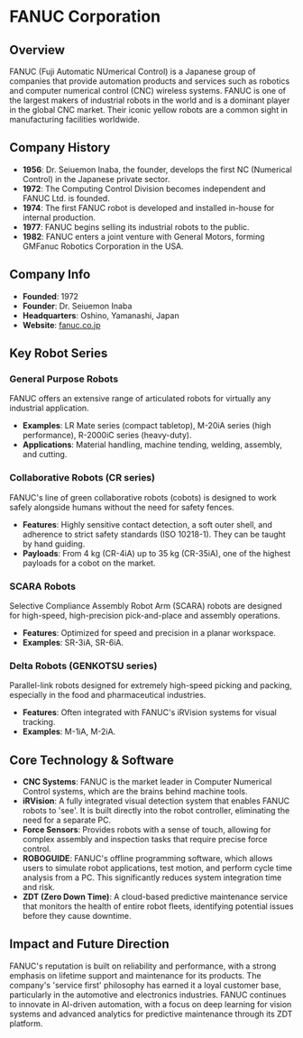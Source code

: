 # FANUC Corporation

## Overview
FANUC (Fuji Automatic NUmerical Control) is a Japanese group of companies that provide automation products and services such as robotics and computer numerical control (CNC) wireless systems. FANUC is one of the largest makers of industrial robots in the world and is a dominant player in the global CNC market. Their iconic yellow robots are a common sight in manufacturing facilities worldwide.

## Company History
- **1956**: Dr. Seiuemon Inaba, the founder, develops the first NC (Numerical Control) in the Japanese private sector.
- **1972**: The Computing Control Division becomes independent and FANUC Ltd. is founded.
- **1974**: The first FANUC robot is developed and installed in-house for internal production.
- **1977**: FANUC begins selling its industrial robots to the public.
- **1982**: FANUC enters a joint venture with General Motors, forming GMFanuc Robotics Corporation in the USA.

## Company Info
- **Founded**: 1972
- **Founder**: Dr. Seiuemon Inaba
- **Headquarters**: Oshino, Yamanashi, Japan
- **Website**: [fanuc.co.jp](https://www.fanuc.co.jp/)

## Key Robot Series

### General Purpose Robots
FANUC offers an extensive range of articulated robots for virtually any industrial application.
- **Examples**: LR Mate series (compact tabletop), M-20iA series (high performance), R-2000iC series (heavy-duty).
- **Applications**: Material handling, machine tending, welding, assembly, and cutting.

### Collaborative Robots (CR series)
FANUC's line of green collaborative robots (cobots) is designed to work safely alongside humans without the need for safety fences.
- **Features**: Highly sensitive contact detection, a soft outer shell, and adherence to strict safety standards (ISO 10218-1). They can be taught by hand guiding.
- **Payloads**: From 4 kg (CR-4iA) up to 35 kg (CR-35iA), one of the highest payloads for a cobot on the market.

### SCARA Robots
Selective Compliance Assembly Robot Arm (SCARA) robots are designed for high-speed, high-precision pick-and-place and assembly operations.
- **Features**: Optimized for speed and precision in a planar workspace.
- **Examples**: SR-3iA, SR-6iA.

### Delta Robots (GENKOTSU series)
Parallel-link robots designed for extremely high-speed picking and packing, especially in the food and pharmaceutical industries.
- **Features**: Often integrated with FANUC's iRVision systems for visual tracking.
- **Examples**: M-1iA, M-2iA.

## Core Technology & Software

- **CNC Systems**: FANUC is the market leader in Computer Numerical Control systems, which are the brains behind machine tools.
- **iRVision**: A fully integrated visual detection system that enables FANUC robots to 'see'. It is built directly into the robot controller, eliminating the need for a separate PC.
- **Force Sensors**: Provides robots with a sense of touch, allowing for complex assembly and inspection tasks that require precise force control.
- **ROBOGUIDE**: FANUC's offline programming software, which allows users to simulate robot applications, test motion, and perform cycle time analysis from a PC. This significantly reduces system integration time and risk.
- **ZDT (Zero Down Time)**: A cloud-based predictive maintenance service that monitors the health of entire robot fleets, identifying potential issues before they cause downtime.

## Impact and Future Direction
FANUC's reputation is built on reliability and performance, with a strong emphasis on lifetime support and maintenance for its products. The company's 'service first' philosophy has earned it a loyal customer base, particularly in the automotive and electronics industries. FANUC continues to innovate in AI-driven automation, with a focus on deep learning for vision systems and advanced analytics for predictive maintenance through its ZDT platform.
